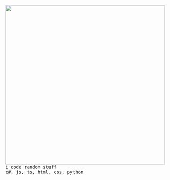 <p align='center'>
 <p>
  <img src="https://i.imgur.com/mX8LNtI.gif" width="500" align="left">
   <p>
    <samp>
      <br>
      <br>
      <br>
      <br>
      <br>
      <br>
      <br>
      <br>
      <br>
      <br>
      <br>
      i code random stuff
      <br>
      c#, js, ts, html, css, python
      <br>
      <br>
     </samp>
   </p>
 </p>
</p>
